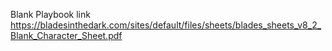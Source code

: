 Blank Playbook link
https://bladesinthedark.com/sites/default/files/sheets/blades_sheets_v8_2_Blank_Character_Sheet.pdf